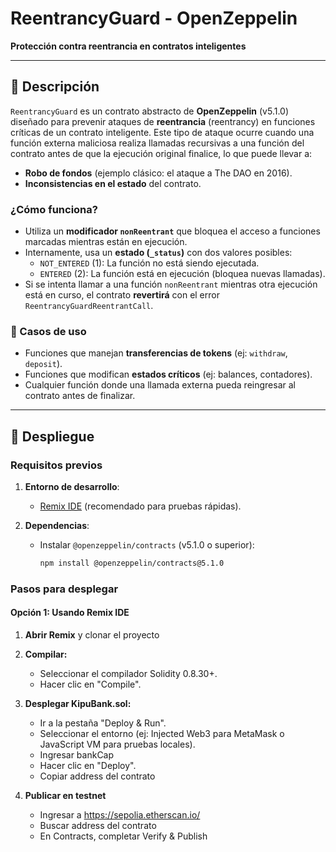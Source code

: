 # ReentrancyGuard - OpenZeppelin

**Protección contra reentrancia en contratos inteligentes**

---
## 📜 Descripción

`ReentrancyGuard` es un contrato abstracto de **OpenZeppelin** (v5.1.0) diseñado para prevenir ataques de **reentrancia** (reentrancy) en funciones críticas de un contrato inteligente. Este tipo de ataque ocurre cuando una función externa maliciosa realiza llamadas recursivas a una función del contrato antes de que la ejecución original finalice, lo que puede llevar a:
- **Robo de fondos** (ejemplo clásico: el ataque a The DAO en 2016).
- **Inconsistencias en el estado** del contrato.

### ¿Cómo funciona?
- Utiliza un **modificador `nonReentrant`** que bloquea el acceso a funciones marcadas mientras están en ejecución.
- Internamente, usa un **estado (`_status`)** con dos valores posibles:
  - `NOT_ENTERED` (1): La función no está siendo ejecutada.
  - `ENTERED` (2): La función está en ejecución (bloquea nuevas llamadas).
- Si se intenta llamar a una función `nonReentrant` mientras otra ejecución está en curso, el contrato **revertirá** con el error `ReentrancyGuardReentrantCall`.

### 🔹 Casos de uso
- Funciones que manejan **transferencias de tokens** (ej: `withdraw`, `deposit`).
- Funciones que modifican **estados críticos** (ej: balances, contadores).
- Cualquier función donde una llamada externa pueda reingresar al contrato antes de finalizar.

---
## 🚀 Despliegue

### Requisitos previos
1. **Entorno de desarrollo**:
   - [Remix IDE](https://remix.ethereum.org/) (recomendado para pruebas rápidas).

2. **Dependencias**:
   - Instalar `@openzeppelin/contracts` (v5.1.0 o superior):
     ```bash
     npm install @openzeppelin/contracts@5.1.0
     ```

### Pasos para desplegar
#### Opción 1: Usando Remix IDE
1. **Abrir Remix** y clonar el proyecto

2. **Compilar:**
    - Seleccionar el compilador Solidity 0.8.30+.
    - Hacer clic en "Compile".

3. **Desplegar KipuBank.sol:**
    - Ir a la pestaña "Deploy & Run".
    - Seleccionar el entorno (ej: Injected Web3 para MetaMask o JavaScript VM para pruebas locales).
    - Ingresar bankCap
    - Hacer clic en "Deploy".
    - Copiar address del contrato
    
4. **Publicar en testnet**
    - Ingresar a https://sepolia.etherscan.io/
    - Buscar address del contrato
    - En Contracts, completar Verify & Publish

